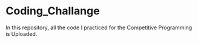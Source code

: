 # Coding_Challange
In this repository, all the code I practiced for the Competitive Programming is Uploaded. 
